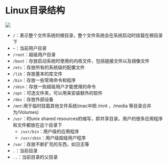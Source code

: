 # Linux目录结构

![](https://markdown-1259282458.cos.ap-nanjing.myqcloud.com/img/20210816145227.png)

- `/`：表示整个文件系统的根目录，整个文件系统会在系统启动时挂载在根目录下
- `~`：当前用户目录
- `/root`：超级用户目录
- `/boot`：存放启动系统时使用的内核文件，包括链接文件以及镜像文件
- `/etc`：存放所有的系统级的配置文件
- `/lib`：存放基本的库文件
- `/bin`：存放一些常用命令和程序
- `/sbin`：存放一些超级用户才能使用的命令
- `/opt`：可选文件夹，可以用来安装额外的软件
- `/dev`：存放外部设备
- `/mnt`:用于临时挂载其他文件系统(mac中把 /mnt ，/media 等目录合并为/Volumes)
- `/usr`：时unix shared resources的缩写，即共享目录。用户的很多应用程序和文件都放在这个目录下
  - `/usr/bin`：用户级的应用程序
  - `/usr/sbin`：用户级超级用户程序
- `/var`：存放不断扩充的东西，如日志等
- `.`：当前目录
- `..`：当前目录的父目录

